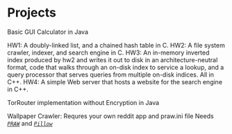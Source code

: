 # Projects
Basic GUI Calculator in Java

HW1: A doubly-linked list, and a chained hash table in C.
HW2: A file system crawler, indexer, and search engine in C.
HW3: An in-memory inverted index produced by hw2 and writes it out to disk in an architecture-neutral format, code that walks through an on-disk index to service a lookup, and a query processor that serves queries from multiple on-disk indices. All in C++.
HW4: A simple Web server that hosts a website for the search engine in C++.

TorRouter implementation without Encryption in Java

Wallpaper Crawler:
Requres your own reddit app and praw.ini file
Needs *[`PRAW`](https://pypi.python.org/pypi/praw)* and *[`Pillow`](https://pypi.python.org/pypi/Pillow/2.1.0)*
